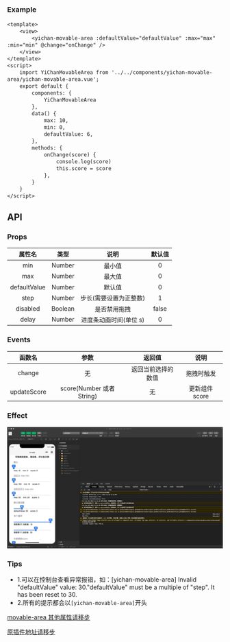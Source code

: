 ### Example

```
<template>
	<view>
		<yichan-movable-area :defaultValue="defaultValue" :max="max" :min="min" @change="onChange" />
	</view>
</template>
<script>
	import YiChanMovableArea from '../../components/yichan-movable-area/yichan-movable-area.vue';
	export default {
		components: {
			YiChanMovableArea
		},
		data() {
			max: 10,
			min: 0,
			defaultValue: 6,
		},
		methods: {
			onChange(score) {
				console.log(score)
				this.score = score
			},
		}
	}
</script>

```

## API

### Props

|    属性名    |  类型   |          说明          | 默认值 |
| :----------: | :-----: | :--------------------: | :----: |
|     min      | Number  |         最小值         |   0    |
|     max      | Number  |         最大值         |   0    |
| defaultValue | Number  |         默认值         |   0    |
|     step     | Number  | 步长(需要设置为正整数) |   1    |
|   disabled   | Boolean |      是否禁用拖拽      | false  |
|    delay     | Number  | 进度条动画时间(单位 s) |   0    |

### Events

|   函数名    |           参数            |       返回值       |      说明      |
| :---------: | :-----------------------: | :----------------: | :------------: |
|   change    |            无             | 返回当前选择的数值 |   拖拽时触发   |
| updateScore | score(Number 或者 String) |         无         | 更新组件 score |

### Effect

![](https://github.com/myltx/my-drawing-bed/blob/main/marldown-img/d26vf-74yk1.gif?raw=true)

<!-- ![](https://github.com/myltx/my-drawing-bed/blob/main/marldown-img/movable-area-1.gif?raw=true) -->

### Tips

- 1.可以在控制台查看异常报错，如：[yichan-movable-area] Invalid "defaultValue" value: 30."defaultValue" must be a multiple of "step". It has been reset to 30.
- 2.所有的提示都会以`[yichan-movable-area]`开头

[movable-area 其他属性请移步](https://uniapp.dcloud.io/component/movable-view?id=movable-area)

[原插件地址请移步](https://ext.dcloud.net.cn/plugin?id=4242)
